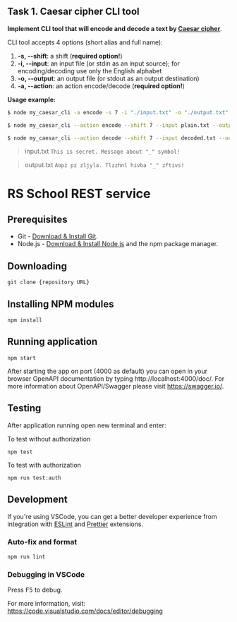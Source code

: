 ## Task 1. Caesar cipher CLI tool

**Implement CLI tool that will encode and decode a text by [Caesar cipher](https://en.wikipedia.org/wiki/Caesar_cipher)**.

CLI tool accepts 4 options (short alias and full name):

1.  **-s, --shift**: a shift (****required option!****)
2.  **-i, --input**: an input file (or stdin as an input source); for encoding/decoding use only the English alphabet
3.  **-o, --output**: an output file (or stdout as an output destination)
4.  **-a, --action**: an action encode/decode (****required option!****)

**Usage example:**

```bash
$ node my_caesar_cli -a encode -s 7 -i "./input.txt" -o "./output.txt"
```

```bash
$ node my_caesar_cli --action encode --shift 7 --input plain.txt --output encoded.txt
```

```bash
$ node my_caesar_cli --action decode --shift 7 --input decoded.txt --output plain.txt
```

> input.txt
> `This is secret. Message about "_" symbol!`

> output.txt
> `Aopz pz zljyla. Tlzzhnl hivba "_" zftivs!`

# RS School REST service

## Prerequisites

- Git - [Download & Install Git](https://git-scm.com/downloads).
- Node.js - [Download & Install Node.js](https://nodejs.org/en/download/) and the npm package manager.

## Downloading

```
git clone {repository URL}
```

## Installing NPM modules

```
npm install
```

## Running application

```
npm start
```

After starting the app on port (4000 as default) you can open
in your browser OpenAPI documentation by typing http://localhost:4000/doc/.
For more information about OpenAPI/Swagger please visit https://swagger.io/.

## Testing

After application running open new terminal and enter:

To test without authorization

```
npm test
```

To test with authorization

```
npm run test:auth
```

## Development

If you're using VSCode, you can get a better developer experience from integration with [ESLint](https://marketplace.visualstudio.com/items?itemName=dbaeumer.vscode-eslint) and [Prettier](https://marketplace.visualstudio.com/items?itemName=esbenp.prettier-vscode) extensions.

### Auto-fix and format

```
npm run lint
```

### Debugging in VSCode

Press <kbd>F5</kbd> to debug.

For more information, visit: https://code.visualstudio.com/docs/editor/debugging
